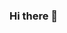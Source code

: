 ### Hi there 👋

<!--
**mollywhiite/mollywhiite** is a ✨ _special_ ✨ repository because its `README.md` (this file) appears on your GitHub profile.

Here are some ideas to get you started:

- 🔭 I’m currently working on computer programming
- 🌱 I’m currently learning GitHub
- 👯 I’m looking to collaborate on ...
- 🤔 I’m looking for help with GitHub
- 💬 Ask me about anything
- 📫 How to reach me: ...
- 😄 Pronouns: she/her
- ⚡ Fun fact: ...
-->
